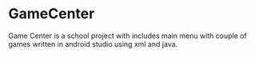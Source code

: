 # GameCenter
Game Center is a school project with includes main menu with couple of games
written in android studio using xml and java.
